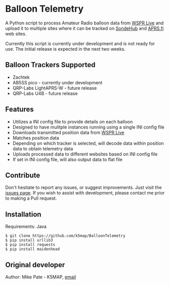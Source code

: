 
# Balloon Telemetry

A Python script to process Amateur Radio balloon data from [WSPR Live](https://wspr.live/)  and upload it to multiple sites where it can be tracked on [SondeHub](https://amateur.sondehub.org/) and [APRS.fi](https://aprs.fi/) web sites.

Currently this script is currently under development and is not ready for use.  The initial release is expected in the next two weeks.

## Balloon Trackers Supported

* Zachtek
* AB5SS pico - currently under development
* QRP-Labs LightAPRS-W - future release
* QRP-Labs U4B - future release

## Features

* Utilizes a INI config file to provide details on each balloon
* Designed to have mulitple instances running using a single INI config file
* Downloads transmitted position data from [WSPR Live](https://wspr.live/) 
* Matches position data
* Depending on which tracker is selected, will decode data within position data to obtain telemetry data
* Uploads processed data to different websites based on INI config file
* If set in INI config file, will also output data to flat file

## Contribute

Don't hesitate to report any issues, or suggest improvements. Just visit the [issues page](https://github.com/k5map/sondehub-amateur-tracker/issues).
If you wish to assist with development, please contact me prior to making a Pull request.

## Installation

Requirements: Java

    $ git clone https://github.com/k5map/BalloonTelemetry 
    $ pip install urllib3
    $ pip install requests
    $ pip install maidenhead

## Original developer

Author: Mike Pate - K5MAP, [email](mailto:k5map@arrl.net?subject=[GitHub]BalloonTracker)